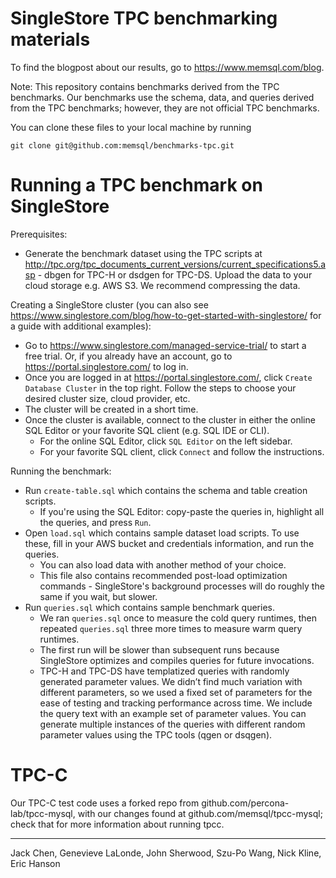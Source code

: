 # SingleStore TPC benchmarking materials

To find the blogpost about our results, go to https://www.memsql.com/blog.

Note: This repository contains benchmarks derived from the TPC benchmarks. Our benchmarks use the schema, data, and queries derived from the TPC benchmarks; however, they are not official TPC benchmarks.

You can clone these files to your local machine by running
```
git clone git@github.com:memsql/benchmarks-tpc.git
```

# Running a TPC benchmark on SingleStore

Prerequisites:
- Generate the benchmark dataset using the TPC scripts at http://tpc.org/tpc_documents_current_versions/current_specifications5.asp - dbgen for TPC-H or dsdgen for TPC-DS. Upload the data to your cloud storage e.g. AWS S3. We recommend compressing the data.

Creating a SingleStore cluster (you can also see https://www.singlestore.com/blog/how-to-get-started-with-singlestore/ for a guide with additional examples):
- Go to https://www.singlestore.com/managed-service-trial/ to start a free trial. Or, if you already have an account, go to https://portal.singlestore.com/ to log in.
- Once you are logged in at https://portal.singlestore.com/, click `Create Database Cluster` in the top right. Follow the steps to choose your desired cluster size, cloud provider, etc.
- The cluster will be created in a short time.
- Once the cluster is available, connect to the cluster in either the online SQL Editor or your favorite SQL client (e.g. SQL IDE or CLI).
  - For the online SQL Editor, click `SQL Editor` on the left sidebar.
  - For your favorite SQL client, click `Connect` and follow the instructions.

Running the benchmark:
- Run `create-table.sql` which contains the schema and table creation scripts.
  - If you're using the SQL Editor: copy-paste the queries in, highlight all the queries, and press `Run`.
- Open `load.sql` which contains sample dataset load scripts. To use these, fill in your AWS bucket and credentials information, and run the queries.
  - You can also load data with another method of your choice.
  - This file also contains recommended post-load optimization commands - SingleStore's background processes will do roughly the same if you wait, but slower.
- Run `queries.sql` which contains sample benchmark queries.
  - We ran `queries.sql` once to measure the cold query runtimes, then repeated `queries.sql` three more times to measure warm query runtimes.
  - The first run will be slower than subsequent runs because SingleStore optimizes and compiles queries for future invocations.
  - TPC-H and TPC-DS have templatized queries with randomly generated parameter values. We didn’t find much variation with different parameters, so we used a fixed set of parameters for the ease of testing and tracking performance across time. We include the query text with an example set of parameter values. You can generate multiple instances of the queries with different random parameter values using the TPC tools (qgen or dsqgen).

# TPC-C

Our TPC-C test code uses a forked repo from github.com/percona-lab/tpcc-mysql, with our changes found at github.com/memsql/tpcc-mysql; check that for more information about running tpcc.

------------------------------

Jack Chen, Genevieve LaLonde, John Sherwood, Szu-Po Wang, Nick Kline, Eric Hanson
